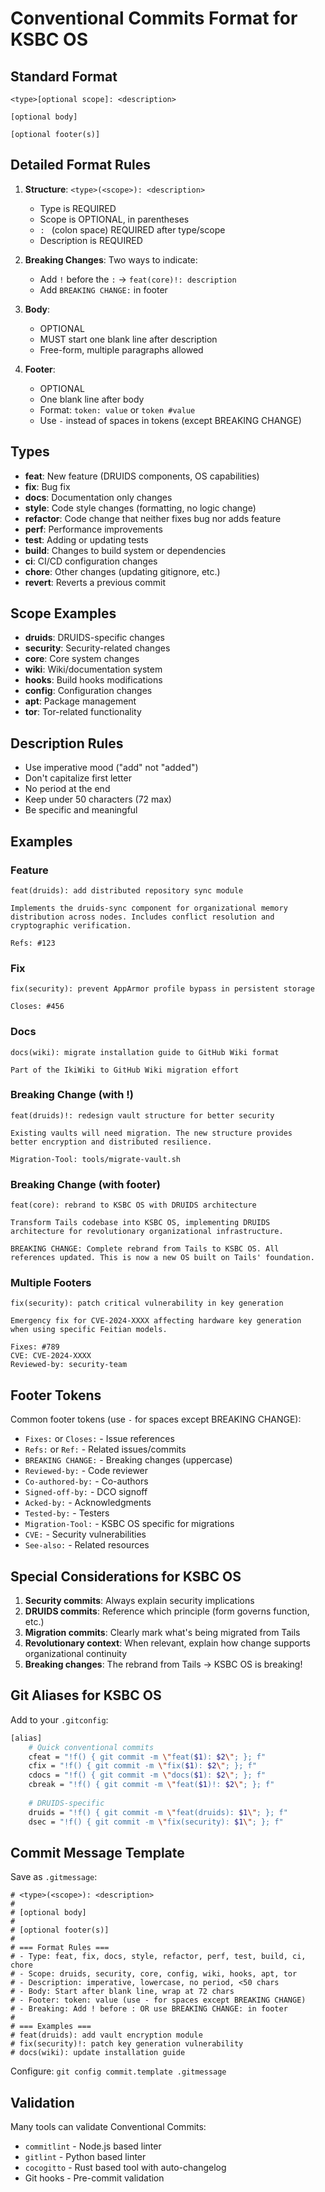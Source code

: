 # Conventional Commits Format for KSBC OS

## Standard Format
```
<type>[optional scope]: <description>

[optional body]

[optional footer(s)]
```

## Detailed Format Rules

1. **Structure**: `<type>(<scope>): <description>`
   - Type is REQUIRED
   - Scope is OPTIONAL, in parentheses
   - `: ` (colon space) REQUIRED after type/scope
   - Description is REQUIRED

2. **Breaking Changes**: Two ways to indicate:
   - Add `!` before the `:` → `feat(core)!: description`
   - Add `BREAKING CHANGE:` in footer

3. **Body**: 
   - OPTIONAL
   - MUST start one blank line after description
   - Free-form, multiple paragraphs allowed

4. **Footer**:
   - OPTIONAL
   - One blank line after body
   - Format: `token: value` or `token #value`
   - Use `-` instead of spaces in tokens (except BREAKING CHANGE)

## Types
- **feat**: New feature (DRUIDS components, OS capabilities)
- **fix**: Bug fix
- **docs**: Documentation only changes
- **style**: Code style changes (formatting, no logic change)
- **refactor**: Code change that neither fixes bug nor adds feature
- **perf**: Performance improvements
- **test**: Adding or updating tests
- **build**: Changes to build system or dependencies
- **ci**: CI/CD configuration changes
- **chore**: Other changes (updating gitignore, etc.)
- **revert**: Reverts a previous commit

## Scope Examples
- **druids**: DRUIDS-specific changes
- **security**: Security-related changes
- **core**: Core system changes
- **wiki**: Wiki/documentation system
- **hooks**: Build hooks modifications
- **config**: Configuration changes
- **apt**: Package management
- **tor**: Tor-related functionality

## Description Rules
- Use imperative mood ("add" not "added")
- Don't capitalize first letter
- No period at the end
- Keep under 50 characters (72 max)
- Be specific and meaningful

## Examples

### Feature
```
feat(druids): add distributed repository sync module

Implements the druids-sync component for organizational memory
distribution across nodes. Includes conflict resolution and
cryptographic verification.

Refs: #123
```

### Fix
```
fix(security): prevent AppArmor profile bypass in persistent storage

Closes: #456
```

### Docs
```
docs(wiki): migrate installation guide to GitHub Wiki format

Part of the IkiWiki to GitHub Wiki migration effort
```

### Breaking Change (with !)
```
feat(druids)!: redesign vault structure for better security

Existing vaults will need migration. The new structure provides
better encryption and distributed resilience.

Migration-Tool: tools/migrate-vault.sh
```

### Breaking Change (with footer)
```
feat(core): rebrand to KSBC OS with DRUIDS architecture

Transform Tails codebase into KSBC OS, implementing DRUIDS
architecture for revolutionary organizational infrastructure.

BREAKING CHANGE: Complete rebrand from Tails to KSBC OS. All 
references updated. This is now a new OS built on Tails' foundation.
```

### Multiple Footers
```
fix(security): patch critical vulnerability in key generation

Emergency fix for CVE-2024-XXXX affecting hardware key generation
when using specific Feitian models.

Fixes: #789
CVE: CVE-2024-XXXX
Reviewed-by: security-team
```

## Footer Tokens

Common footer tokens (use `-` for spaces except BREAKING CHANGE):
- `Fixes:` or `Closes:` - Issue references
- `Refs:` or `Ref:` - Related issues/commits
- `BREAKING CHANGE:` - Breaking changes (uppercase)
- `Reviewed-by:` - Code reviewer
- `Co-authored-by:` - Co-authors
- `Signed-off-by:` - DCO signoff
- `Acked-by:` - Acknowledgments
- `Tested-by:` - Testers
- `Migration-Tool:` - KSBC OS specific for migrations
- `CVE:` - Security vulnerabilities
- `See-also:` - Related resources

## Special Considerations for KSBC OS

1. **Security commits**: Always explain security implications
2. **DRUIDS commits**: Reference which principle (form governs function, etc.)
3. **Migration commits**: Clearly mark what's being migrated from Tails
4. **Revolutionary context**: When relevant, explain how change supports organizational continuity
5. **Breaking changes**: The rebrand from Tails → KSBC OS is breaking!

## Git Aliases for KSBC OS

Add to your `.gitconfig`:
```bash
[alias]
    # Quick conventional commits
    cfeat = "!f() { git commit -m \"feat($1): $2\"; }; f"
    cfix = "!f() { git commit -m \"fix($1): $2\"; }; f"
    cdocs = "!f() { git commit -m \"docs($1): $2\"; }; f"
    cbreak = "!f() { git commit -m \"feat($1)!: $2\"; }; f"
    
    # DRUIDS-specific
    druids = "!f() { git commit -m \"feat(druids): $1\"; }; f"
    dsec = "!f() { git commit -m \"fix(security): $1\"; }; f"
```

## Commit Message Template

Save as `.gitmessage`:
```
# <type>(<scope>): <description>
#
# [optional body]
#
# [optional footer(s)]
#
# === Format Rules ===
# - Type: feat, fix, docs, style, refactor, perf, test, build, ci, chore
# - Scope: druids, security, core, config, wiki, hooks, apt, tor
# - Description: imperative, lowercase, no period, <50 chars
# - Body: Start after blank line, wrap at 72 chars
# - Footer: token: value (use - for spaces except BREAKING CHANGE)
# - Breaking: Add ! before : OR use BREAKING CHANGE: in footer
#
# === Examples ===
# feat(druids): add vault encryption module
# fix(security)!: patch key generation vulnerability
# docs(wiki): update installation guide
```

Configure: `git config commit.template .gitmessage`

## Validation

Many tools can validate Conventional Commits:
- `commitlint` - Node.js based linter
- `gitlint` - Python based linter
- `cocogitto` - Rust based tool with auto-changelog
- Git hooks - Pre-commit validation